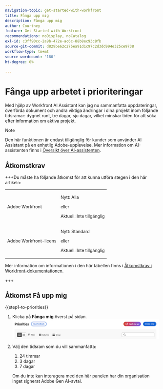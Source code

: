 ```yaml
---
navigation-topic: get-started-with-workfront
title: Fånga upp mig
description: Fånga upp mig
author: Courtney
feature: Get Started with Workfront
recommendations: noDisplay, noCatalog
exl-id: c3ff90cc-2a9b-472e-ac6c-88b8ec93c8fb
source-git-commit: d829be62c275ea91d1c97c2d3dd994e325ce9738
workflow-type: tm+mt
source-wordcount: '180'
ht-degree: 0%

---
```


# Fånga upp arbetet i prioriteringar

Med hjälp av Workfront AI Assistant kan jag nu sammanfatta uppdateringar, överförda dokument och andra viktiga ändringar i dina projekt inom följande tidsramar: dygnet runt, tre dagar, sju dagar, vilket minskar tiden för att söka efter information om aktiva projekt.

>[!NOTE]
>
>Den här funktionen är endast tillgänglig för kunder som använder AI Assistant på en enhetlig Adobe-upplevelse. Mer information om AI-assistenten finns i [Översikt över AI-assistenten](/help/quicksilver/workfront-basics/ai-assistant/ai-assistant-overview.md).

## Åtkomstkrav

+++Du måste ha följande åtkomst för att kunna utföra stegen i den här artikeln:

<table style="table-layout:auto"> 
 <col> 
 <col> 
 <tbody> 
  <tr> 
   <td role="rowheader">Adobe Workfront</td> 
   <td><p>Nytt: Alla</p>
       <p>eller</p>
       <p>Aktuell: Inte tillgänglig</p></td>
  </tr> 
  <tr> 
   <td role="rowheader">Adobe Workfront-licens</td> 
   <td><p>Nytt: Standard</p>
       <p>eller</p>
       <p>Aktuell: Inte tillgänglig</p></td>
  </tr> 
 </tbody> 
</table>

Mer information om informationen i den här tabellen finns i [Åtkomstkrav i Workfront-dokumentationen](/help/quicksilver/administration-and-setup/add-users/access-levels-and-object-permissions/access-level-requirements-in-documentation.md).

+++


## Åtkomst Få upp mig

{{step1-to-priorities}}

1. Klicka på **Fånga mig** överst på sidan.
   ![fångar upp mig-knappen](assets/catch-me-up-button.png)
1. Välj den tidsram som du vill sammanfatta:
   1. 24 timmar
   1. 3 dagar
   1. 7 dagar

   Om du inte kan interagera med den här panelen har din organisation inget signerat Adobe Gen AI-avtal.
